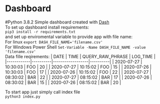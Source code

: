 # Dashboard
#Python 3.8.2
Simple dashboard created with [Dash](https://plotly.com/dash/)<br>
To set up dashboard install requirements:<br>
    `pip3 install -r requirements.txt`<br>
and set up enviromental variable to provide app with file name: <br>
    For linux `export DASH_FILE_NAME='filename.csv'`<br>
    For Windows Power Shell `Set-Variable -Name DASH_FILE_NAME -value 'filename.csv'`<br>
Data fille reqirements:
| DATE       | TIME     | QUERY_RAW_PHRASE | LOG_TIME |
|------------|----------|------------------|----------|
| 2020-07-27 | 10:30:03 | FOO              | 20       |
| 2020-07-27 | 10:15:02 | FOO              | 15       |
| 2020-07-26 | 10:30:03 | FOO              | 17       |
| 2020-07-26 | 10:15:02 | FOO              | 22       |
| 2020-07-27 | 08:30:02 | BAR              | 22       |
| 2020-07-27 | 08:15:02 | BAR              | 17       |
| 2020-07-26 | 08:30:02 | BAR              | 15       |
| 2020-07-26 | 08:15:02 | BAR              | 20       |

To start app just simply call index file <br>
    `python3 index.py`<br>
